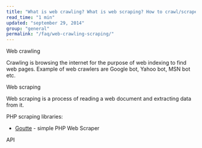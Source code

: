 ```yaml
---
title: "What is web crawling? What is web scraping? How to crawl/scrape data from websites?"
read_time: "1 min"
updated: "september 29, 2014"
group: "general"
permalink: "/faq/web-crawling-scraping/"
---
```


Web crawling

Crawling is browsing the internet for the purpose of web indexing to find web pages. Example of web crawlers are Google bot,
Yahoo bot, MSN bot etc.

Web scraping

Web scraping is a process of reading a web document and extracting data from it.

PHP scraping libraries:

* [Goutte](https://fabpot/Goutte) - simple PHP Web Scraper

API

